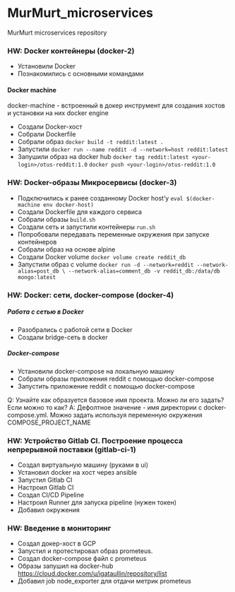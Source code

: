 # MurMurt_microservices
MurMurt microservices repository

### HW: Docker контейнеры (docker-2)

- Установили Docker
- Познакомились с основными командами

#### Docker machine
docker-machine - встроенный в докер инструмент для создания хостов и установки на них docker engine

- Создали Docker-хост
- Собрали Dockerfile
- Собрали образ ```docker build -t reddit:latest .```
- Запустили ```docker run --name reddit -d --network=host reddit:latest```
- Запушили образ на docker hub 
    ```docker tag reddit:latest <your-login>/otus-reddit:1.0```
    ```docker push <your-login>/otus-reddit:1.0```


### HW: Docker-образы Микросервисы (docker-3)

- Подключились к ранее созданному Docker host’у ```eval $(docker-machine env docker-host)```
- Создали Dockerfile для каждого сервиса
- Собрали образы ```build.sh```
- Создали сеть и запустили контейнеры ```run.sh```
- Попробовали передавать переменные окружения при запуске контейнеров
- Собрали образ на основе alpine
- Создали Docker volume ```docker volume create reddit_db```
- Запустили образ с volume ```docker run -d --network=reddit --network-alias=post_db \
--network-alias=comment_db -v reddit_db:/data/db mongo:latest```


### HW: Docker: сети, docker-compose (docker-4)

##### Работа с сетью в Docker
- Разобрались с работой сети в Docker
- Создали bridge-сеть в docker 
##### Docker-compose

- Установили docker-compose на локальную машину
- Собрали образы приложения reddit с помощью docker-compose
- Запустить приложение reddit с помощью docker-compose

Q: Узнайте как образуется базовое имя проекта. Можно ли его задать? Если можно то как? 
A: Дефолтное значение - имя директории с docker-compose.yml. Можно задать используя переменную окружения COMPOSE_PROJECT_NAME


### HW: Устройство Gitlab CI. Построение процесса непрерывной поставки (gitlab-ci-1)

- Создал виртуальную машину (руками в ui)
- Установил docker на хост через ansible
- Запустил Gitlab CI
- Настроил Gitlab CI
- Создал CI/CD Pipeline
- Настроил Runner для запуска pipeline (нужен токен)
- Добавил окружения


### HW: Введение в мониторинг

- Создал докер-хост в GCP
- Запустил и протестировал образ prometeus.
- Создал docker-compose файл с prometeus
- Образы запушил на docker-hub https://cloud.docker.com/u/igataullin/repository/list
- Добавил job node_exporter для отдачи метрик prometeus
